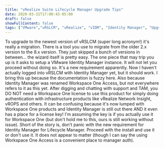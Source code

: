 ```yaml
---
title: "vRealize Suite Lifecycle Manager Upgrade Tips"
date: 2020-03-31T17:00:43-05:00
draft: false
showFullContent: false
tags: ["VMware","vRSLCM", "vRealize", "vIDM", "Identity Manager", "Upgrade", "8.0", "Life Cycle"]
---
```

To upgrade to the newest version of vRSLCM (super long acronym!) it's really a migration. There is a tool you use to migrate from the older 2.x version to the 8.x version. They just skipped a bunch of versions in between... the wizard itself is pretty easy. The one piece that may trip you up is it asks to setup a VMware Identity Manager instance. It will not let you proceed without doing so. It's a new requirement apparently. Now I haven't actually logged into vRSLCM with Identity Manager yet, but it should work. I bring this up because the documentation is fuzzy here. Also because Identity Manager was renamed Workspace One Access, but not everywhere refers to it as this yet. After digging and chatting with support and TAM, you DO NOT need a Workspace One license to use this product for simply doing authentication with infrastructure products like vRealize Network Insight, vROPS and others. It can be confusing because it's now lumped with Workspace One products and Identity Manager is still out there AND it even has a place for a license key! I'm assuming the key is if you actually use it for Workspace One (but don't hold me to this, ours is still working without issue). Short of the story is, don't panic with the new requirement for Identity Manager for Lifecycle Manager. Proceed with the install and use it or don't use it. It does not appear to matter (though I can say the using Workspace One Access is a convenient place to manager auth). 